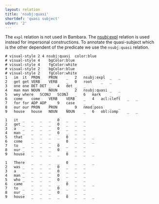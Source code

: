 ```yaml
---
layout: relation
title: 'nsubj:quasi'
shortdef: 'quasi subject'
udver: '2'
---
```


The `expl` relation is not used in Bambara. The [nsubj:expl]() relation is used instead for impersonal constructions. To annotate the quasi-subject which is the other dependent of the predicate we use the `nsubj:quasi` relation. 

~~~ conllu
# visual-style 2 4 nsubj:quasi	color:blue
# visual-style 4	bgColor:blue
# visual-style 4	fgColor:white
# visual-style 2	bgColor:blue
# visual-style 2	fgColor:white
1	im	it	PRON	PRON	_	2	nsubj:expl	_	_
2	get	get	VERB	VERB	_	0	root	_	_
3	one	one	DET	DET	_	4	det	_	_
4	man	man	NOUN	NOUN	_	2	nsubj:quasi	_	_
5	wey	where	SCONJ	SCONJ	_	6	mark	_	_
6	come	come	VERB	VERB	_	4	acl:cleft	_	_
7	for	for	ADP	ADP	_	9	case	_	_
8	our	our	PRON	PRON	_	9	nmod:poss	_	_
9	house	house	NOUN	NOUN	_	6	obl:comp	_	_

1	it	_	_	_	_	0	_	_	_
2	get	_	_	_	_	0	_	_	_
3	a	_	_	_	_	0	_	_	_
4	man	_	_	_	_	0	_	_	_
5	that	_	_	_	_	0	_	_	_
6	come	_	_	_	_	0	_	_	_
7	to	_	_	_	_	0	_	_	_
8	our	_	_	_	_	0	_	_	_
9	house	_	_	_	_	0	_	_	_

1	There	_	_	_	_	0	_	_	_
2	was	_	_	_	_	0	_	_	_
3	a	_	_	_	_	0	_	_	_
4	man	_	_	_	_	0	_	_	_
5	who	_	_	_	_	0	_	_	_
6	came	_	_	_	_	0	_	_	_
7	to	_	_	_	_	0	_	_	_
8	our	_	_	_	_	0	_	_	_
9	house	_	_	_	_	0	_	_	_
~~~
